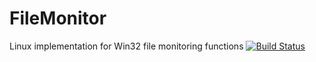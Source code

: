 # FileMonitor
Linux implementation for Win32 file monitoring functions
[![Build Status](https://travis-ci.org/paulorb/FileMonitor.svg?branch=master)](https://travis-ci.org/paulorb/FileMonitor)
